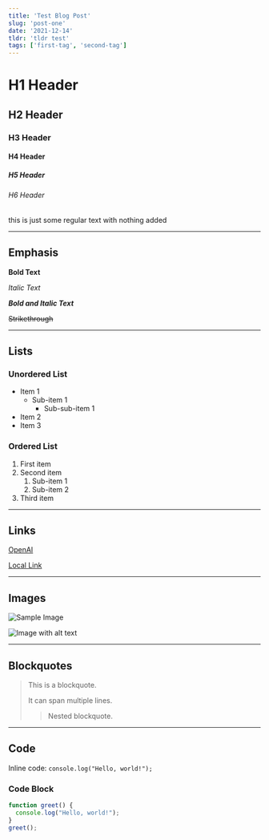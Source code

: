 ```yaml
---
title: 'Test Blog Post'
slug: 'post-one'
date: '2021-12-14'
tldr: 'tldr test'
tags: ['first-tag', 'second-tag']
---
```


# H1 Header

## H2 Header

### H3 Header

#### H4 Header

##### H5 Header

###### H6 Header

this is just some regular text with nothing added

---

## Emphasis

**Bold Text**

*Italic Text*

***Bold and Italic Text***

~~Strikethrough~~

---

## Lists

### Unordered List

- Item 1
  - Sub-item 1
    - Sub-sub-item 1
- Item 2
- Item 3

### Ordered List

1. First item
2. Second item
   1. Sub-item 1
   2. Sub-item 2
3. Third item

---

## Links

[OpenAI](https://www.openai.com)

[Local Link](/blog/markdown-syntax-test)

---

## Images

![Sample Image](https://ichef.bbci.co.uk/ace/standard/976/cpsprodpb/16620/production/_91408619_55df76d5-2245-41c1-8031-07a4da3f313f.jpg.webp "Placeholder Image")

![Image with alt text](https://ichef.bbci.co.uk/ace/standard/976/cpsprodpb/16620/production/_91408619_55df76d5-2245-41c1-8031-07a4da3f313f.jpg.webp "150x100 Placeholder")

---

## Blockquotes

> This is a blockquote.
> 
> It can span multiple lines.
> 
> > Nested blockquote.

---

## Code

Inline code: `console.log("Hello, world!");`

### Code Block

```javascript
function greet() {
  console.log("Hello, world!");
}
greet();
```